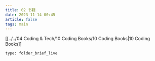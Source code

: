 ```yaml
---
title: 02 书籍
date: 2023-11-14 00:45
article: false
tags: main
---
```


[[../../04 Coding & Tech/10 Coding Books/10 Coding Books|10 Coding Books]]

```ccard
type: folder_brief_live
```
